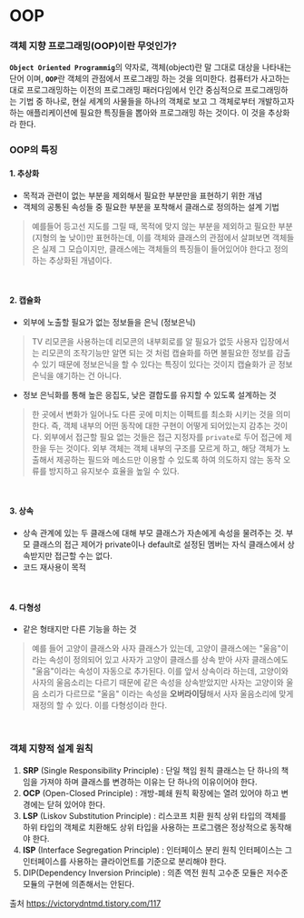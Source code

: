 # OOP
### 객체 지향 프로그래밍(OOP)이란 무엇인가?

<strong>`Object Oriented Programmig`</strong>의 약자로, 객체(object)란 말 그대로 대상을 나타내는 단어 이며, <strong>`OOP`</strong>란 객체의 관점에서 프로그래밍 하는 것을 의미한다. 
컴퓨터가 사고하는대로 프로그래밍하는 이전의 프로그래밍 패러다임에서 인간 중심적으로 프로그래밍하는 기법 중 하나로, 현실 세계의 사물들을 하나의 객체로 보고 그 객체로부터 개발하고자 하는 애플리케이션에 필요한 특징들을 뽑아와 프로그래밍 하는 것이다. 이 것을 추상화라 한다. 

### OOP의 특징
#### 1. 추상화 
- 목적과 관련이 없는 부분을 제외해서 필요한 부분만을 표현하기 위한 개념
- 객체의 공통된 속성들 중 필요한 부분을 포착해서 클래스로 정의하는 설계 기법
>예를들어 등고선 지도를 그릴 때, 목적에 맞지 않는 부분을 제외하고 필요한 부분(지형의 높 낮이)만 표현하는데,
> 이를 객체와 클래스의 관점에서 살펴보면 객체들은 실제 그 모습이지만, 클래스에는 객체들의 특징들이 들어있어야 한다고 정의하는 추상화된 개념이다.


<br>

#### 2. 캡슐화
- 외부에 노출할 필요가 없는 정보들을 은닉 (정보은닉)
> TV 리모콘을 사용하는데 리모콘의 내부회로를 알 필요가 없듯 사용자 입장에서는 리모콘의 조작기능만 알면 되는 것 처럼 캡슐화를 하면 불필요한 정보를 감출 수 있기 때문에 정보은닉을 할 수 있다는 특징이 있다는 것이지 캡슐화가 곧 정보은닉을 얘기하는 건 아니다. 
- 정보 은닉화를 통해 높은 응집도, 낮은 결합도를 유지할 수 있도록 설계하는 것
> 한 곳에서 변화가 일어나도 다른 곳에 미치는 이펙트를 최소화 시키는 것을 의미한다. 
즉, 객체 내부의 어떤 동작에 대한 구현이 어떻게 되어있는지 감추는 것이다. 
외부에서 접근할 필요 없는 것들은 접근 지정자를 `private`로 두어 접근에 제한을 두는 것이다. 외부 객체는 객체 내부의 구조를 모르게 하고, 해당 객체가 노출해서 제공하는 필드와 메소드만 이용할 수 있도록 하여 의도하지 않는 동작 오류를 방지하고 유지보수 효율을 높일 수 있다. 


<br>

#### 3. 상속
- 상속 관계에 있는 두 클래스에 대해 부모 클래스가 자손에게 속성을 물려주는 것.
부모 클래스의 접근 제어가 private이나 default로 설정된 멤버는 자식 클래스에서 상속받지만 접근할 수는 없다.
- 코드 재사용이 목적


<br>

#### 4. 다형성
- 같은 형태지만 다른 기능을 하는 것
> 예를 들어 고양이 클래스와 사자 클래스가 있는데, 고양이 클래스에는 "울음"이라는 속성이 정의되어 있고 사자가 고양이 클래스를 상속 받아 사자 클래스에도 "울음"이라는 속성이 자동으로 추가된다. 이를 앞서 상속이라 하는데, 고양이와 사자의 울음소리는 다르기 때문에 같은 속성을 상속받았지만 사자는 고양이와 울음 소리가 다르므로 "울음" 이라는 속성을 **오버라이딩**해서 사자 울음소리에 맞게 재정의 할 수 있다. 이를 다형성이라 한다. 




<br>


### 객체 지향적 설계 원칙
1. **SRP** (Single Responsibility Principle) : 단일 책임 원칙
클래스는 단 하나의 책임을 가져야 하며 클래스를 변경하는 이유는 단 하나의 이유이어야 한다.
2. **OCP** (Open-Closed Principle) : 개방-폐쇄 원칙
확장에는 열려 있어야 하고 변경에는 닫혀 있어야 한다.
3. **LSP** (Liskov Substitution Principle) : 리스코프 치환 원칙
상위 타입의 객체를 하위 타입의 객체로 치환해도 상위 타입을 사용하는 프로그램은 정상적으로 동작해야 한다.
4. **ISP** (Interface Segregation Principle) : 인터페이스 분리 원칙
인터페이스는 그 인터페이스를 사용하는 클라이언트를 기준으로 분리해야 한다.
5. DIP(Dependency Inversion Principle) : 의존 역전 원칙
고수준 모듈은 저수준 모듈의 구현에 의존해서는 안된다.

출처 https://victorydntmd.tistory.com/117